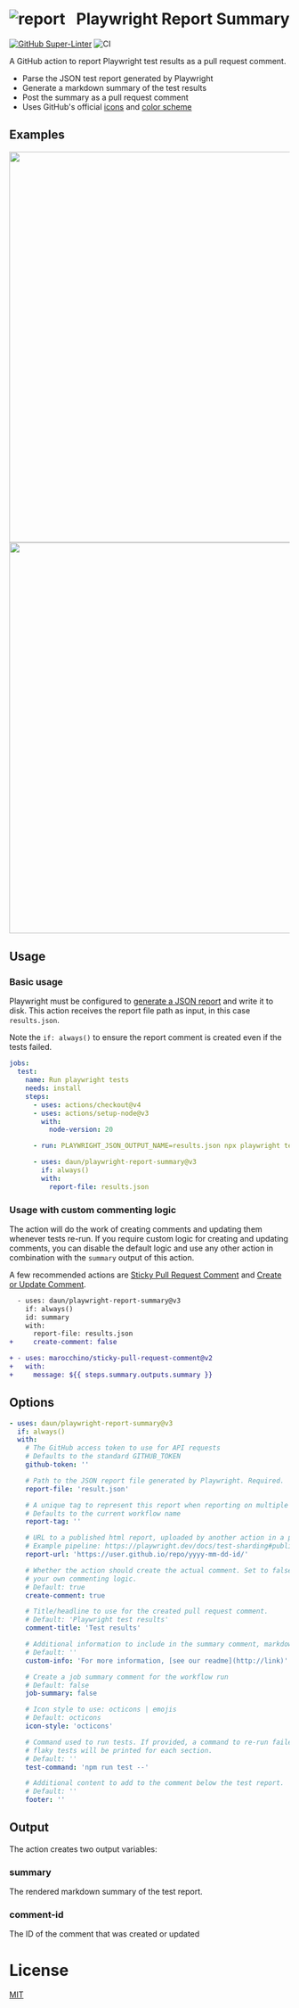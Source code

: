 # ![report](https://icongr.am/octicons/comment-discussion.svg?size=22&color=abb4bf)   Playwright Report Summary

[![GitHub Super-Linter](https://github.com/actions/typescript-action/actions/workflows/linter.yml/badge.svg)](https://github.com/super-linter/super-linter)
![CI](https://github.com/actions/typescript-action/actions/workflows/ci.yml/badge.svg)

A GitHub action to report Playwright test results as a pull request comment.

- Parse the JSON test report generated by Playwright
- Generate a markdown summary of the test results
- Post the summary as a pull request comment
- Uses GitHub's official [icons](https://primer.style/design/foundations/icons) and [color scheme](https://primer.style/design/foundations/color)

## Examples

<img src="assets/comment-passed.png" width="701">

<img src="assets/comment-failed.png" width="701">

## Usage

### Basic usage

Playwright must be configured to [generate a JSON report](https://playwright.dev/docs/test-reporters#json-reporter)
and write it to disk. This action receives the report file path as input, in this case `results.json`.

Note the `if: always()` to ensure the report comment is created even if the tests failed.

```yaml
jobs:
  test:
    name: Run playwright tests
    needs: install
    steps:
      - uses: actions/checkout@v4
      - uses: actions/setup-node@v3
        with:
          node-version: 20

      - run: PLAYWRIGHT_JSON_OUTPUT_NAME=results.json npx playwright test --reporter=json

      - uses: daun/playwright-report-summary@v3
        if: always()
        with:
          report-file: results.json
```

### Usage with custom commenting logic

The action will do the work of creating comments and updating them whenever tests re-run. If you
require custom logic for creating and updating comments, you can disable the default logic and use
any other action in combination with the `summary` output of this action.

A few recommended actions are
[Sticky Pull Request Comment](https://github.com/marketplace/actions/sticky-pull-request-comment)
and [Create or Update Comment](https://github.com/marketplace/actions/create-or-update-comment).

```diff
  - uses: daun/playwright-report-summary@v3
    if: always()
    id: summary
    with:
      report-file: results.json
+     create-comment: false

+ - uses: marocchino/sticky-pull-request-comment@v2
+   with:
+     message: ${{ steps.summary.outputs.summary }}
```

## Options

```yaml
- uses: daun/playwright-report-summary@v3
  if: always()
  with:
    # The GitHub access token to use for API requests
    # Defaults to the standard GITHUB_TOKEN
    github-token: ''

    # Path to the JSON report file generated by Playwright. Required.
    report-file: 'result.json'

    # A unique tag to represent this report when reporting on multiple test runs
    # Defaults to the current workflow name
    report-tag: ''

    # URL to a published html report, uploaded by another action in a previous step.
    # Example pipeline: https://playwright.dev/docs/test-sharding#publishing-report-on-the-web
    report-url: 'https://user.github.io/repo/yyyy-mm-dd-id/'

    # Whether the action should create the actual comment. Set to false to implement
    # your own commenting logic.
    # Default: true
    create-comment: true

    # Title/headline to use for the created pull request comment.
    # Default: 'Playwright test results'
    comment-title: 'Test results'

    # Additional information to include in the summary comment, markdown-formatted
    # Default: ''
    custom-info: 'For more information, [see our readme](http://link)'

    # Create a job summary comment for the workflow run
    # Default: false
    job-summary: false

    # Icon style to use: octicons | emojis
    # Default: octicons
    icon-style: 'octicons'

    # Command used to run tests. If provided, a command to re-run failed or
    # flaky tests will be printed for each section.
    # Default: ''
    test-command: 'npm run test --'

    # Additional content to add to the comment below the test report.
    # Default: ''
    footer: ''
```

## Output

The action creates two output variables:

### summary

The rendered markdown summary of the test report.

### comment-id

The ID of the comment that was created or updated

# License

[MIT](./LICENSE)
